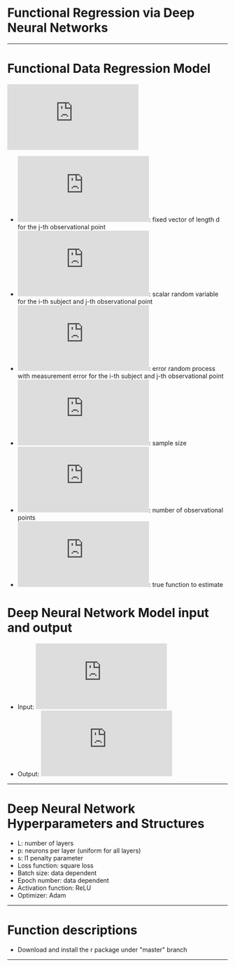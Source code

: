 # Functional Regression via Deep Neural Networks
------------------------------------------------

# Functional Data Regression Model
![model](https://latex.codecogs.com/gif.latex?Y_%7Bij%7D%20%3Df_0%5Cleft%28%5Cmathbf%7BX%7D_j%5Cright%29%20&plus;%20%5Cepsilon_%7Bi%7D%5Cleft%28%5Cmathbf%7BX%7D_j%5Cright%29%2C%20%7E%7Ei%20%3D%201%2C%202%2C%20%5Cldots%2C%20n%2C%20j%20%3D%201%2C%202%2C%20%5Cldots%2C%20N)
- ![X](https://latex.codecogs.com/gif.latex?%5Cmathbf%7BX%7D_%7Bj%7D%5Cin%20%5Cmathbb%7BR%7D%5Ed): fixed vector of length d for the j-th observational point
- ![Y](https://latex.codecogs.com/gif.latex?Y_%7Bij%7D): scalar random variable for the i-th subject and j-th observational point
- ![error](https://latex.codecogs.com/gif.latex?%5Cepsilon_%7Bi%7D%5Cleft%28%5Cmathbf%7BX%7D_j%5Cright%29): error random process with measurement error for the i-th subject and j-th observational point
- ![n](https://latex.codecogs.com/gif.latex?n): sample size
- ![N](https://latex.codecogs.com/gif.latex?N): number of observational points
- ![f](https://latex.codecogs.com/gif.latex?f_0%3A%20%5Cmathbb%7BR%7D%5Ed%20%5Crightarrow%20%5Cmathbb%7BR%7D): true function to estimate

# Deep Neural Network Model input and output
- Input: ![X](https://latex.codecogs.com/gif.latex?%5Cmathbf%7BX%7D_%7Bj%7D)
- Output: ![Y](https://latex.codecogs.com/gif.latex?%5Coverline%7BY%7D_%7B%5Ccdot%20j%7D)
-------------------------------------------------------------

# Deep Neural Network Hyperparameters and Structures
- L: number of layers 
- p: neurons per layer (uniform for all layers)
- s: l1 penalty parameter
- Loss function: square loss
- Batch size: data dependent
- Epoch number: data dependent
- Activation function: ReLU
- Optimizer: Adam 
-------------------------------------------------------------

# Function descriptions
- Download and install the r package under "master" branch
-------------------------------------------------------------

